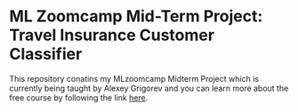 # ML Zoomcamp Mid-Term Project: Travel Insurance Customer Classifier

This repository conatins my MLzoomcamp Midterm Project which is currently being taught by Alexey Grigorev and you can learn more about the free course by following the link [here](https://github.com/alexeygrigorev/mlbookcamp-code).

